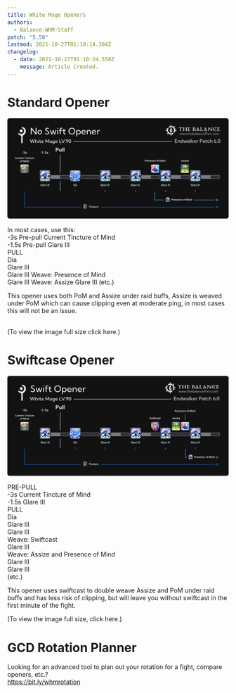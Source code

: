 ```yaml
---
title: White Mage Openers
authors:
  - Balance-WHM-Staff
patch: "5.58"
lastmod: 2021-10-27T01:10:14.304Z
changelog:
  - date: 2021-10-27T01:10:24.558Z
    message: Article Created.
---
```

# Standard Opener

![\-3s Pre-pull Current Tincture of Mind\ -1.5s Pre-pull Glare III\ PULL\ Dia\ Glare III\ Glare III Weave: Presence of Mind\ Glare III Weave: Assize Glare III (etc.)](/img/jobs/whm/whm_ew_no_swift_opener.png "No Swift White Mage Endwalker Opener General Use")

In most cases, use this:\
-3s Pre-pull Current Tincture of Mind\
-1.5s Pre-pull Glare III\
PULL\
Dia\
Glare III\
Glare III
Weave: Presence of Mind\
Glare III
Weave: Assize
Glare III
(etc.)

This opener uses both PoM and Assize under raid buffs, Assize is weaved under PoM which can cause clipping even at moderate ping, in most cases this will not be an issue.

\
(To view the image full size click here.)

# Swiftcase Opener

![PRE-PULL\ -3s Current Tincture of Mind\ -1.5s Glare III\ PULL\ Dia\ Glare III\ Glare III\ Weave: Swiftcast\ Glare III\ Weave: Assize and Presence of Mind\ Glare III\ Glare III\ (etc.)](/img/jobs/whm/whm_ew_swift_opener.png "White Mage Endwalker Swiftcast Opener")

PRE-PULL\
-3s Current Tincture of Mind\
-1.5s Glare III\
PULL\
Dia\
Glare III\
Glare III\
Weave: Swiftcast\
Glare III\
Weave: Assize and Presence of Mind\
Glare III\
Glare III\
(etc.)

This opener uses swiftcast to double weave Assize and PoM under raid buffs and has less risk of clipping, but will leave you without swiftcast in the first minute of the fight.

(To view the image full size, click here.)

# GCD Rotation Planner

Looking for an advanced tool to plan out your rotation for a fight, compare openers, etc.?\
<https://bit.ly/whmrotation>